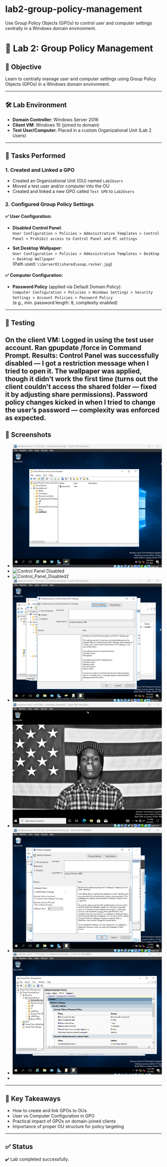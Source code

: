 # lab2-group-policy-management
Use Group Policy Objects (GPOs) to control user and computer settings centrally in a Windows domain environment.
# 🧪 Lab 2: Group Policy Management

## 🎯 Objective
Learn to centrally manage user and computer settings using Group Policy Objects (GPOs) in a Windows domain environment.

---

## 🛠️ Lab Environment
- **Domain Controller**: Windows Server 2016
- **Client VM**: Windows 10 (joined to domain)
- **Test User/Computer**: Placed in a custom Organizational Unit (Lab 2 Users)

---

## 🔧 Tasks Performed

### 1. Created and Linked a GPO
- Created an Organizational Unit (OU) named `Lab2Users`
- Moved a test user and/or computer into the OU
- Created and linked a new GPO called `Test GPO` to `Lab2Users`

### 2. Configured Group Policy Settings
#### ✅ User Configuration:
- **Disabled Control Panel**:  
  `User Configuration > Policies > Administrative Templates > Control Panel > Prohibit access to Control Panel and PC settings`

- **Set Desktop Wallpaper**:  
  `User Configuration > Policies > Administrative Templates > Desktop > Desktop Wallpaper`  
  (Path used: `\\Server01\shared\asap.rocker.jpg`)

#### ✅ Computer Configuration:
- **Password Policy** (applied via Default Domain Policy):  
  `Computer Configuration > Policies > Windows Settings > Security Settings > Account Policies > Password Policy`  
  (e.g., min. password length: 8, complexity enabled)

---

## 🧪 Testing

On the client VM:
Logged in using the test user account.
Ran gpupdate /force in Command Prompt.
Results:
Control Panel was successfully disabled — I got a restriction message when I tried to open it.
The wallpaper was applied, though it didn’t work the first time (turns out the client couldn't access the shared folder — fixed it by adjusting share permissions).
Password policy changes kicked in when I tried to change the user’s password — complexity was enforced as expected.
---

## 📸 Screenshots

- ![GPO Creation](screenshots1/newOrganisationalUnit.png)
- ![Control Panel Disabled](screenshots1/ControlPanelDisabled1.png)
- ![Control_Panel_Disabled2](screenshots1/ControlPanelDisabled1.png)
- ![Disabled_ControlPanel_in_Server](screenshots1/implyingDisableControlPanel.png)
- ![Wallpaper Applied](screenshots1/WallpaperChanged.png)
- ![Wallpaper-change-setting-in-Server](screenshots1/wallpaper-change-setting-in-server.png)
- ![Password Policy](screenshots1/PasswordPolicyEnforced.png)
- 

---

## 📘 Key Takeaways

- How to create and link GPOs to OUs
- User vs Computer Configuration in GPO
- Practical impact of GPOs on domain-joined clients
- Importance of proper OU structure for policy targeting

---

## ✅ Status
✔️ Lab completed successfully.
